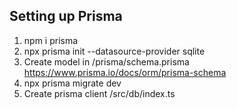

## Setting up Prisma

 1. npm i prisma
 2. npx prisma init --datasource-provider sqlite
 3. Create model in /prisma/schema.prisma
    https://www.prisma.io/docs/orm/prisma-schema 
 4. npx prisma migrate dev 
 5. Create prisma client /src/db/index.ts
